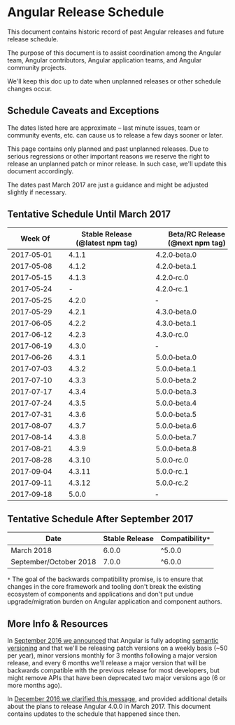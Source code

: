 # Angular Release Schedule

This document contains historic record of past Angular releases and future release schedule.

The purpose of this document is to assist coordination among the Angular team, Angular contributors, Angular application teams, and Angular community projects.

We'll keep this doc up to date when unplanned releases or other schedule changes occur.


## Schedule Caveats and Exceptions

The dates listed here are approximate – last minute issues, team or community events, etc. can cause us to release a few days sooner or later.

This page contains only planned and past unplanned releases.
Due to serious regressions or other important reasons we reserve the right to release an unplanned patch or minor release.
In such case, we'll update this document accordingly.

The dates past March 2017 are just a guidance and might be adjusted slightly if necessary.


## Tentative Schedule Until March 2017

<!--
The table below is formatted so that it's easy to read and edit in both markdown and rendered html form.

In order to deal with undesirable line breaks, two special characters are occasionally used:

- non-breaking hyphen: "‑" http://www.fileformat.info/info/unicode/char/2011/index.htm
- non-breaking space: " " http://www.fileformat.info/info/unicode/char/00a0/index.htm

If you see undesirable wrapping issues in the rendered form, please copy&paste the quoted characters and use them in the table below where needed.
-->

Week Of       | Stable Release<br>(@latest npm tag) | Beta/RC Release<br>(@next npm tag) | Note
------------- | ----------------------------------- | ---------------------------------- | ---------------------
2017‑05‑01	  | 4.1.1                               | 4.2.0‑beta.0                       |
2017‑05‑08	  | 4.1.2                               | 4.2.0‑beta.1                       |
2017‑05‑15	  | 4.1.3                               | 4.2.0‑rc.0                         |
2017‑05‑24	  | -                                   | 4.2.0‑rc.1                         |
2017‑05‑25	  | 4.2.0                               | ‑                                  | Minor Version Release
2017‑05‑29	  | 4.2.1                               | 4.3.0‑beta.0                       |
2017‑06‑05	  | 4.2.2                               | 4.3.0‑beta.1                       |
2017‑06‑12	  | 4.2.3                               | 4.3.0‑rc.0                         |
2017‑06‑19	  | 4.3.0                               | ‑                                  | Minor Version Release
2017‑06‑26	  | 4.3.1                               | 5.0.0‑beta.0                       |
2017‑07‑03	  | 4.3.2                               | 5.0.0‑beta.1                       |
2017‑07‑10	  | 4.3.3                               | 5.0.0‑beta.2                       |
2017‑07‑17	  | 4.3.4                               | 5.0.0‑beta.3                       |
2017‑07‑24	  | 4.3.5                               | 5.0.0‑beta.4                       |
2017‑07‑31    | 4.3.6                               | 5.0.0‑beta.5                       |
2017‑08‑07	  | 4.3.7                               | 5.0.0‑beta.6                       |
2017‑08‑14	  | 4.3.8                               | 5.0.0‑beta.7                       |
2017‑08‑21	  | 4.3.9                               | 5.0.0‑beta.8                       |
2017‑08‑28	  | 4.3.10                              | 5.0.0‑rc.0                         |
2017‑09‑04	  | 4.3.11                              | 5.0.0‑rc.1                         |
2017‑09‑11	  | 4.3.12                              | 5.0.0‑rc.2                         |
2017‑09‑18	  | 5.0.0                               | ‑                                  | Major Version Release

## Tentative Schedule After September 2017

 Date                   | Stable Release | Compatibility`*`
 ---------------------- | -------------- | ----------------
 March 2018             | 6.0.0          | ^5.0.0
 September/October 2018 | 7.0.0          | ^6.0.0

 `*` The goal of the backwards compatibility promise, is to ensure that changes in the core framework and tooling don't break the existing ecosystem of components and applications and don't put undue upgrade/migration burden on Angular application and component authors.


## More Info & Resources

In [September 2016 we announced](http://angularjs.blogspot.com/2016/10/versioning-and-releasing-angular.html) that Angular is fully adopting [semantic versioning](http://semver.org/) and that we'll be releasing patch versions on a weekly basis (~50 per year), minor versions monthly for 3 months following a major version release, and every 6 months we'll release a major version that will be backwards compatible with the previous release for most developers, but might remove APIs that have been deprecated two major versions ago (6 or more months ago).

In [December 2016 we clarified this message](http://angularjs.blogspot.com/2016/12/ok-let-me-explain-its-going-to-be.html), and provided additional details about the plans to release Angular 4.0.0 in March 2017.
This document contains updates to the schedule that happened since then.
